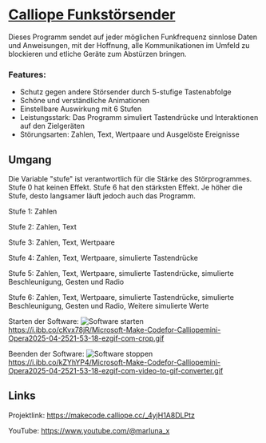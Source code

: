 
# [Calliope Funkstörsender](https://makecode.calliope.cc/_4yjH1A8DLPtz)


Dieses Programm sendet auf jeder möglichen Funkfrequenz sinnlose Daten und Anweisungen, mit der Hoffnung, alle Kommunikationen im Umfeld zu blockieren und etliche Geräte zum Abstürzen bringen.


### Features:
- Schutz gegen andere Störsender durch 5-stufige Tastenabfolge
- Schöne und verständliche Animationen
- Einstellbare Auswirkung mit 6 Stufen
- Leistungsstark: Das Programm simuliert Tastendrücke und Interaktionen auf den Zielgeräten
- Störungsarten: Zahlen, Text, Wertpaare und Ausgelöste Ereignisse
## Umgang

Die Variable "stufe" ist verantwortlich für die Stärke des Störprogrammes. Stufe 0 hat keinen Effekt. Stufe 6 hat den stärksten Effekt. Je höher die Stufe, desto langsamer läuft jedoch auch das Programm.


Stufe 1: Zahlen

Stufe 2: Zahlen, Text

Stufe 3: Zahlen, Text, Wertpaare

Stufe 4: Zahlen, Text, Wertpaare, simulierte Tastendrücke

Stufe 5: Zahlen, Text, Wertpaare, simulierte Tastendrücke, simulierte Beschleunigung, Gesten und Radio

Stufe 6: Zahlen, Text, Wertpaare, simulierte Tastendrücke, simulierte Beschleunigung, Gesten und Radio, Weitere simulierte Werte


Starten der Software:
![Software starten](https://i.ibb.co/cKvx78jR/Microsoft-Make-Codefor-Calliopemini-Opera2025-04-2521-53-18-ezgif-com-crop.gif)
https://i.ibb.co/cKvx78jR/Microsoft-Make-Codefor-Calliopemini-Opera2025-04-2521-53-18-ezgif-com-crop.gif

Beenden der Software:
![Software stoppen](https://i.ibb.co/kZYhYP4/Microsoft-Make-Codefor-Calliopemini-Opera2025-04-2521-53-18-ezgif-com-video-to-gif-converter.gif)
https://i.ibb.co/kZYhYP4/Microsoft-Make-Codefor-Calliopemini-Opera2025-04-2521-53-18-ezgif-com-video-to-gif-converter.gif

## Links

Projektlink: https://makecode.calliope.cc/_4yjH1A8DLPtz

YouTube: https://www.youtube.com/@marluna_x
